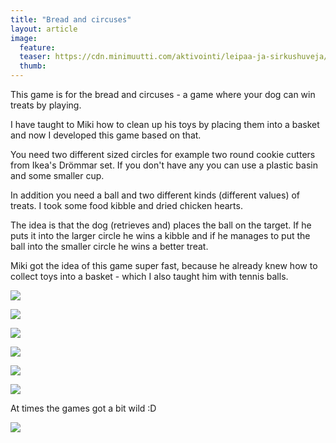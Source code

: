 ```yaml
---
title: "Bread and circuses"
layout: article
image:
  feature:
  teaser: https://cdn.minimuutti.com/aktivointi/leipaa-ja-sirkushuveja/DS61427_-245px.jpg
  thumb:
---
```


This game is for the bread and circuses - a game where your dog can win treats by playing.

I have taught to Miki how to clean up his toys by placing them into a basket and now I developed this game based on that.

You need two different sized circles for example two round cookie cutters from Ikea's Drömmar set. If you don't have any you can use a plastic basin and some smaller cup.

In addition you need a ball and two different kinds (different values) of treats. I took some food kibble and dried chicken hearts.

The idea is that the dog (retrieves and) places the ball on the target. If he puts it into the larger circle he wins a kibble and if he manages to put the ball into the smaller circle he wins a better treat.

Miki got the idea of this game super fast, because he already knew how to collect toys into a basket - which I also taught him with tennis balls.

![](https://cdn.minimuutti.com/aktivointi/leipaa-ja-sirkushuveja/DS61391-800px.jpg)

![](https://cdn.minimuutti.com/aktivointi/leipaa-ja-sirkushuveja/DS61421-800px.jpg)

![](https://cdn.minimuutti.com/aktivointi/leipaa-ja-sirkushuveja/DS61427-800px.jpg)

![](https://cdn.minimuutti.com/aktivointi/leipaa-ja-sirkushuveja/DS61428-800px.jpg)

![](https://cdn.minimuutti.com/aktivointi/leipaa-ja-sirkushuveja/DS61402-800px.jpg)

![](https://cdn.minimuutti.com/aktivointi/leipaa-ja-sirkushuveja/DS61403-800px.jpg)

At times the games got a bit wild :D

![](https://cdn.minimuutti.com/aktivointi/leipaa-ja-sirkushuveja/DS61530-800px.jpg)
